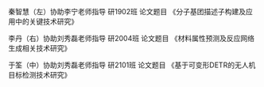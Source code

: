 秦智慧（左）协助李宁老师指导 研1902班 论文题目 《分子基团描述子构建及应用中的关键技术研究》

李丹（右）协助刘秀磊老师指导 研2004班 论文题目 《材料属性预测及反应网络生成相关技术研究》

于筌（中）协助刘秀磊老师指导 研2101班 论文题目 《基于可变形DETR的无人机目标检测技术研究》
